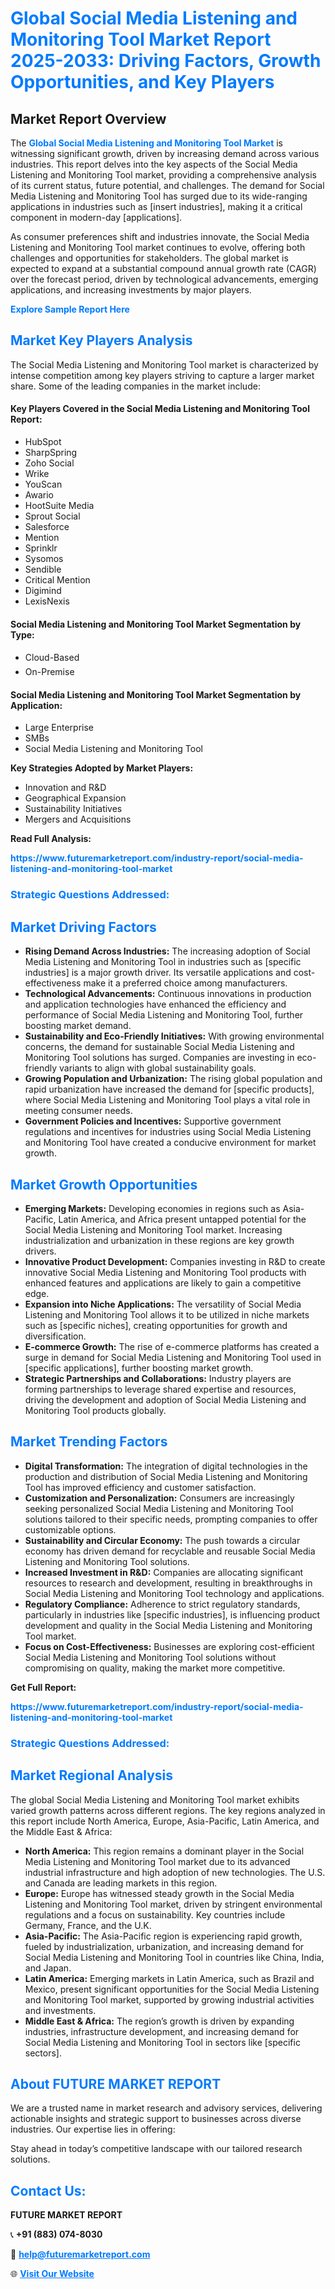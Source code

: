 <h1 style="color: #007BFF;">Global Social Media Listening and Monitoring Tool Market Report 2025-2033: Driving Factors, Growth Opportunities, and Key Players</h1>

<section id="overview">
<h2>Market Report Overview</h2>
<p>The <a href="https://www.futuremarketreport.com/industry-report/social-media-listening-and-monitoring-tool-market" style="color: #007BFF; text-decoration: none;"><strong>Global Social Media Listening and Monitoring Tool Market</strong></a> is witnessing significant growth, driven by increasing demand across various industries. This report delves into the key aspects of the Social Media Listening and Monitoring Tool market, providing a comprehensive analysis of its current status, future potential, and challenges. The demand for Social Media Listening and Monitoring Tool has surged due to its wide-ranging applications in industries such as [insert industries], making it a critical component in modern-day [applications].</p>
<p>As consumer preferences shift and industries innovate, the Social Media Listening and Monitoring Tool market continues to evolve, offering both challenges and opportunities for stakeholders. The global market is expected to expand at a substantial compound annual growth rate (CAGR) over the forecast period, driven by technological advancements, emerging applications, and increasing investments by major players.</p>
</section>

<section id="overview">
<p><a href="https://www.futuremarketreport.com/request-sample/reportId=111197" style="color: #007BFF; text-decoration: none;"><strong>Explore Sample Report Here</strong></a></p>
</section>

<section id="key-players">
<h2 style="color: #007BFF;">Market Key Players Analysis</h2>
<p>The Social Media Listening and Monitoring Tool market is characterized by intense competition among key players striving to capture a larger market share. Some of the leading companies in the market include:</p>
<h4>Key Players Covered in the Social Media Listening and Monitoring Tool Report:</h4>
<ul><li>HubSpot</li><li>SharpSpring</li><li>Zoho Social</li><li>Wrike</li><li>YouScan</li><li>Awario</li><li>HootSuite Media</li><li>Sprout Social</li><li>Salesforce</li><li>Mention</li><li>Sprinklr</li><li>Sysomos</li><li>Sendible</li><li>Critical Mention</li><li>Digimind</li><li>LexisNexis</li></ul>
<h4>Social Media Listening and Monitoring Tool Market Segmentation by Type:</h4>
<ul><li>Cloud-Based</li><li>On-Premise</li></ul>

<h4>Social Media Listening and Monitoring Tool Market Segmentation by Application:</h4>
<ul><li>Large Enterprise</li><li>SMBs</li><li>Social Media Listening and Monitoring Tool</li></ul>
<p><strong>Key Strategies Adopted by Market Players:</strong></p>
<ul>
<li>Innovation and R&D</li>
<li>Geographical Expansion</li>
<li>Sustainability Initiatives</li>
<li>Mergers and Acquisitions</li>
</ul>
</section>

<section>
<p><strong>Read Full Analysis: </strong></p><a href="https://www.futuremarketreport.com/industry-report/social-media-listening-and-monitoring-tool-market" style="color: #007BFF; text-decoration: none;"><strong>https://www.futuremarketreport.com/industry-report/social-media-listening-and-monitoring-tool-market</strong></a>
<h3 style="color: #007BFF;">Strategic Questions Addressed:</h3>
</section>

<section id="driving-factors">
<h2 style="color: #007BFF;">Market Driving Factors</h2>
<ul>
<li><strong>Rising Demand Across Industries:</strong> The increasing adoption of Social Media Listening and Monitoring Tool in industries such as [specific industries] is a major growth driver. Its versatile applications and cost-effectiveness make it a preferred choice among manufacturers.</li>
<li><strong>Technological Advancements:</strong> Continuous innovations in production and application technologies have enhanced the efficiency and performance of Social Media Listening and Monitoring Tool, further boosting market demand.</li>
<li><strong>Sustainability and Eco-Friendly Initiatives:</strong> With growing environmental concerns, the demand for sustainable Social Media Listening and Monitoring Tool solutions has surged. Companies are investing in eco-friendly variants to align with global sustainability goals.</li>
<li><strong>Growing Population and Urbanization:</strong> The rising global population and rapid urbanization have increased the demand for [specific products], where Social Media Listening and Monitoring Tool plays a vital role in meeting consumer needs.</li>
<li><strong>Government Policies and Incentives:</strong> Supportive government regulations and incentives for industries using Social Media Listening and Monitoring Tool have created a conducive environment for market growth.</li>
</ul>
</section>

<section id="growth-opportunities">
<h2 style="color: #007BFF;">Market Growth Opportunities</h2>
<ul>
<li><strong>Emerging Markets:</strong> Developing economies in regions such as Asia-Pacific, Latin America, and Africa present untapped potential for the Social Media Listening and Monitoring Tool market. Increasing industrialization and urbanization in these regions are key growth drivers.</li>
<li><strong>Innovative Product Development:</strong> Companies investing in R&D to create innovative Social Media Listening and Monitoring Tool products with enhanced features and applications are likely to gain a competitive edge.</li>
<li><strong>Expansion into Niche Applications:</strong> The versatility of Social Media Listening and Monitoring Tool allows it to be utilized in niche markets such as [specific niches], creating opportunities for growth and diversification.</li>
<li><strong>E-commerce Growth:</strong> The rise of e-commerce platforms has created a surge in demand for Social Media Listening and Monitoring Tool used in [specific applications], further boosting market growth.</li>
<li><strong>Strategic Partnerships and Collaborations:</strong> Industry players are forming partnerships to leverage shared expertise and resources, driving the development and adoption of Social Media Listening and Monitoring Tool products globally.</li>
</ul>
</section>

<section id="trending-factors">
<h2 style="color: #007BFF;">Market Trending Factors</h2>
<ul>
<li><strong>Digital Transformation:</strong> The integration of digital technologies in the production and distribution of Social Media Listening and Monitoring Tool has improved efficiency and customer satisfaction.</li>
<li><strong>Customization and Personalization:</strong> Consumers are increasingly seeking personalized Social Media Listening and Monitoring Tool solutions tailored to their specific needs, prompting companies to offer customizable options.</li>
<li><strong>Sustainability and Circular Economy:</strong> The push towards a circular economy has driven demand for recyclable and reusable Social Media Listening and Monitoring Tool solutions.</li>
<li><strong>Increased Investment in R&D:</strong> Companies are allocating significant resources to research and development, resulting in breakthroughs in Social Media Listening and Monitoring Tool technology and applications.</li>
<li><strong>Regulatory Compliance:</strong> Adherence to strict regulatory standards, particularly in industries like [specific industries], is influencing product development and quality in the Social Media Listening and Monitoring Tool market.</li>
<li><strong>Focus on Cost-Effectiveness:</strong> Businesses are exploring cost-efficient Social Media Listening and Monitoring Tool solutions without compromising on quality, making the market more competitive.</li>
</ul>
</section>

<section>
<p><strong>Get Full Report: </strong></p><a href="https://www.futuremarketreport.com/industry-report/social-media-listening-and-monitoring-tool-market" style="color: #007BFF; text-decoration: none;"><strong>https://www.futuremarketreport.com/industry-report/social-media-listening-and-monitoring-tool-market</strong></a>
<h3 style="color: #007BFF;">Strategic Questions Addressed:</h3>
</section>


<section id="regional-analysis">
<h2 style="color: #007BFF;">Market Regional Analysis</h2>
<p>The global Social Media Listening and Monitoring Tool market exhibits varied growth patterns across different regions. The key regions analyzed in this report include North America, Europe, Asia-Pacific, Latin America, and the Middle East & Africa:</p>
<ul>
<li><strong>North America:</strong> This region remains a dominant player in the Social Media Listening and Monitoring Tool market due to its advanced industrial infrastructure and high adoption of new technologies. The U.S. and Canada are leading markets in this region.</li>
<li><strong>Europe:</strong> Europe has witnessed steady growth in the Social Media Listening and Monitoring Tool market, driven by stringent environmental regulations and a focus on sustainability. Key countries include Germany, France, and the U.K.</li>
<li><strong>Asia-Pacific:</strong> The Asia-Pacific region is experiencing rapid growth, fueled by industrialization, urbanization, and increasing demand for Social Media Listening and Monitoring Tool in countries like China, India, and Japan.</li>
<li><strong>Latin America:</strong> Emerging markets in Latin America, such as Brazil and Mexico, present significant opportunities for the Social Media Listening and Monitoring Tool market, supported by growing industrial activities and investments.</li>
<li><strong>Middle East & Africa:</strong> The region’s growth is driven by expanding industries, infrastructure development, and increasing demand for Social Media Listening and Monitoring Tool in sectors like [specific sectors].</li>
</ul>
</section>

<footer>
<h2 style="color: #007BFF;">About FUTURE MARKET REPORT</h2>
<p>We are a trusted name in market research and advisory services, delivering actionable insights and strategic support to businesses across diverse industries. Our expertise lies in offering:</p>

<p>Stay ahead in today’s competitive landscape with our tailored research solutions.</p>

<h2 style="color: #007BFF;">Contact Us:</h2>
<p><strong>FUTURE MARKET REPORT</strong></p>
<p>📞 <strong>+91 (883) 074-8030</strong></p>
<p>📧 <strong><a href="mailto:help@futuremarketreport.com" style="color: #007BFF;">help@futuremarketreport.com</a></strong></p>
<p>🌐 <strong><a href="https://www.futuremarketreport.com/" style="color: #007BFF;">Visit Our Website</a></strong></p>
</footer>